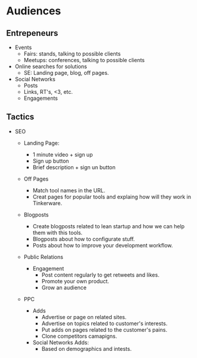 # Audiences

## Entrepeneurs

- Events
  - Fairs: stands, talking to possible clients
  - Meetups: conferences, talking to possible clients
- Online searches for solutions
  - SE: Landing page, blog, off pages.
- Social Networks
  - Posts
  - Links, RT's, <3, etc.
  - Engagements

## Tactics

- SEO
  - Landing Page:
    - 1 minute video + sign up
    - Sign up button
    - Brief description + sign un button

  - Off Pages
    - Match tool names in the URL.
    - Creat pages for popular tools and explaing how will they work in Tinkerware.

  - Blogposts
    - Create blogposts related to lean startup and how we can help them with this tools.
    - Blogposts about how to configurate stuff.
    - Posts about how to improve your development workflow.

  - Public Relations
    - Engagement
      - Post content regularly to get retweets and likes.
      - Promote your own product.
      - Grow an audience

  - PPC
      - Adds
        - Advertise or page on related sites.
        - Advertise on topics related to customer's interests.
        - Put adds on pages related to the customer's pains.
        - Clone competitors camapigns.
      - Social Networks Adds:
        - Based on demographics and intests.
